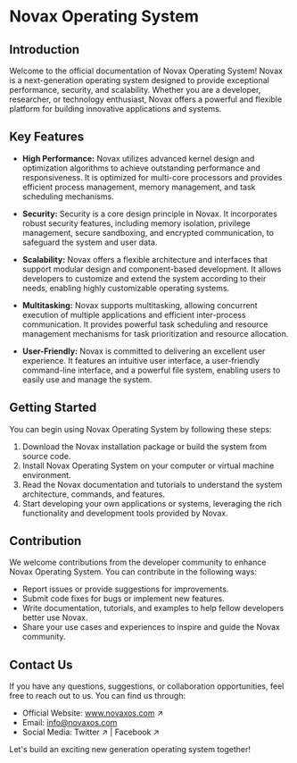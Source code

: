# Novax Operating System

## Introduction
Welcome to the official documentation of Novax Operating System! Novax is a next-generation operating system designed to provide exceptional performance, security, and scalability. Whether you are a developer, researcher, or technology enthusiast, Novax offers a powerful and flexible platform for building innovative applications and systems.

## Key Features
* **High Performance:** Novax utilizes advanced kernel design and optimization algorithms to achieve outstanding performance and responsiveness. It is optimized for multi-core processors and provides efficient process management, memory management, and task scheduling mechanisms.  

* **Security:** Security is a core design principle in Novax. It incorporates robust security features, including memory isolation, privilege management, secure sandboxing, and encrypted communication, to safeguard the system and user data.  

* **Scalability:** Novax offers a flexible architecture and interfaces that support modular design and component-based development. It allows developers to customize and extend the system according to their needs, enabling highly customizable operating systems.  

* **Multitasking:** Novax supports multitasking, allowing concurrent execution of multiple applications and efficient inter-process communication. It provides powerful task scheduling and resource management mechanisms for task prioritization and resource allocation.  

* **User-Friendly:** Novax is committed to delivering an excellent user experience. It features an intuitive user interface, a user-friendly command-line interface, and a powerful file system, enabling users to easily use and manage the system.  

## Getting Started
You can begin using Novax Operating System by following these steps:  

1. Download the Novax installation package or build the system from source code.  
2. Install Novax Operating System on your computer or virtual machine environment.  
3. Read the Novax documentation and tutorials to understand the system architecture, commands, and features.  
4. Start developing your own applications or systems, leveraging the rich functionality and development tools provided by Novax.  
## Contribution
We welcome contributions from the developer community to enhance Novax Operating System. You can contribute in the following ways:  

* Report issues or provide suggestions for improvements.  
* Submit code fixes for bugs or implement new features.  
* Write documentation, tutorials, and examples to help fellow developers better use Novax.  
* Share your use cases and experiences to inspire and guide the Novax community.  
## Contact Us
If you have any questions, suggestions, or collaboration opportunities, feel free to reach out to us. You can find us through:  

* Official Website: www.novaxos.com ↗  
* Email: info@novaxos.com  
* Social Media: Twitter ↗ | Facebook ↗  

Let's build an exciting new generation operating system together!  
